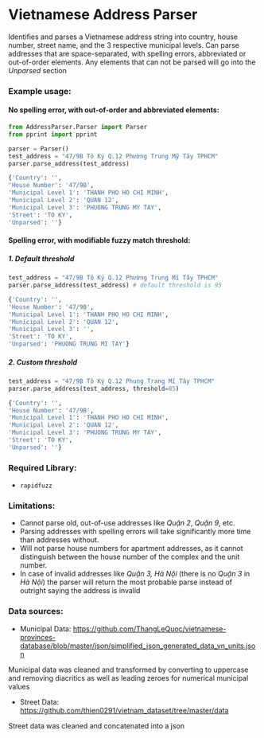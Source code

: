 # Vietnamese Address Parser

Identifies and parses a Vietnamese address string into country, house number, street name, and the 3 respective municipal levels. Can parse addresses that are space-separated, with spelling errors, abbreviated or out-of-order elements. Any elements that can not be parsed will go into the *Unparsed* section

### Example usage:
#### No spelling error, with out-of-order and abbreviated elements:
  ```python
  from AddressParser.Parser import Parser
  from pprint import pprint

  parser = Parser()
  test_address = "47/9B Tô Ký Q.12 Phường Trung Mỹ Tây TPHCM"
  parser.parse_address(test_address)
  ```
  ```python
  {'Country': '',
  'House Number': '47/9B',
  'Municipal Level 1': 'THANH PHO HO CHI MINH',
  'Municipal Level 2': 'QUAN 12',
  'Municipal Level 3': 'PHUONG TRUNG MY TAY',
  'Street': 'TO KY',
  'Unparsed': ''}
  ```

#### Spelling error, with modifiable fuzzy match threshold:
##### 1. Default threshold
  ```python
  test_address = "47/9B Tô Ký Q.12 Phường Trung Mĩ Tây TPHCM"
  parser.parse_address(test_address) # default threshold is 95
  ```
  ```python
  {'Country': '',
  'House Number': '47/9B',
  'Municipal Level 1': 'THANH PHO HO CHI MINH',
  'Municipal Level 2': 'QUAN 12',
  'Municipal Level 3': '',
  'Street': 'TO KY',
  'Unparsed': 'PHUONG TRUNG MI TAY'}
  ```

##### 2. Custom threshold
  ```python
  test_address = "47/9B Tô Ký Q.12 Phung Trang Mĩ Tây TPHCM"
  parser.parse_address(test_address, threshold=85)
  ```
  ```python
  {'Country': '',
  'House Number': '47/9B',
  'Municipal Level 1': 'THANH PHO HO CHI MINH',
  'Municipal Level 2': 'QUAN 12',
  'Municipal Level 3': 'PHUONG TRUNG MY TAY',
  'Street': 'TO KY',
  'Unparsed': ''}
  ```

### Required Library:

- `rapidfuzz`

### Limitations:

- Cannot parse old, out-of-use addresses like *Quận 2*, *Quận 9*, etc.
- Parsing addresses with spelling errors will take significantly more time than addresses without.
- Will not parse house numbers for apartment addresses, as it cannot distinguish between the house number of the complex and the unit number.
- In case of invalid addresses like *Quận 3, Hà Nội* (there is no *Quận 3* in *Hà Nội*) the parser will return the most probable parse instead of outright saying the address is invalid

### Data sources:
- Municipal Data: https://github.com/ThangLeQuoc/vietnamese-provinces-database/blob/master/json/simplified_json_generated_data_vn_units.json

Municipal data was cleaned and transformed by converting to uppercase and removing diacritics as well as leading zeroes for numerical municipal values 

- Street Data: https://github.com/thien0291/vietnam_dataset/tree/master/data

Street data was cleaned and concatenated into a json